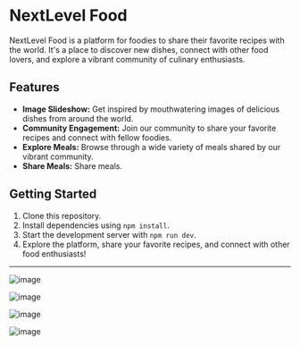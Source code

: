 # NextLevel Food

NextLevel Food is a platform for foodies to share their favorite recipes with the world. It's a place to discover new dishes, connect with other food lovers, and explore a vibrant community of culinary enthusiasts.

## Features

- **Image Slideshow:** Get inspired by mouthwatering images of delicious dishes from around the world.
- **Community Engagement:** Join our community to share your favorite recipes and connect with fellow foodies.
- **Explore Meals:** Browse through a wide variety of meals shared by our vibrant community.
- **Share Meals:** Share meals.

## Getting Started

1. Clone this repository.
2. Install dependencies using `npm install`.
3. Start the development server with `npm run dev`.
4. Explore the platform, share your favorite recipes, and connect with other food enthusiasts!

---


![image](https://github.com/akifalbayrak/thefoodiesapp/assets/142679378/d8697966-dfed-4861-b2fd-3c6c501ee930)

![image](https://github.com/akifalbayrak/thefoodiesapp/assets/142679378/fe926aa0-8aa0-4f96-b6bb-5d001f3108e5)

![image](https://github.com/akifalbayrak/thefoodiesapp/assets/142679378/c707897c-2660-4d7f-b7ab-c8602dda38b4)

![image](https://github.com/akifalbayrak/thefoodiesapp/assets/142679378/3e62c5c4-7bee-4316-8b34-f5a4006e2aff)
